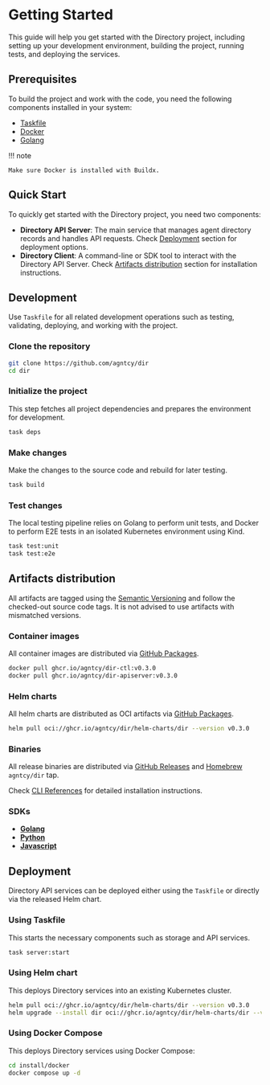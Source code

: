 # Getting Started

This guide will help you get started with the Directory project, including setting up your development environment, building the project, running tests, and deploying the services.

## Prerequisites

To build the project and work with the code, you need the following components installed in your system:

- [Taskfile](https://taskfile.dev/)
- [Docker](https://www.docker.com/)
- [Golang](https://go.dev/doc/devel/release#go1.24.0)

!!! note
    
    Make sure Docker is installed with Buildx.

## Quick Start

To quickly get started with the Directory project, you need two components:

- **Directory API Server**: The main service that manages agent directory records and handles API requests. Check [Deployment](#deployment) section for deployment options.
- **Directory Client**: A command-line or SDK tool to interact with the Directory API Server. Check [Artifacts distribution](#artifacts-distribution) section for installation instructions.

## Development

Use `Taskfile` for all related development operations such as testing, validating, deploying, and working with the project.

### Clone the repository

```bash
git clone https://github.com/agntcy/dir
cd dir
```

### Initialize the project

This step fetches all project dependencies and prepares the environment for development.

```bash
task deps
```

### Make changes

Make the changes to the source code and rebuild for later testing.

```bash
task build
```

### Test changes

The local testing pipeline relies on Golang to perform unit tests, and Docker to perform E2E tests in an isolated Kubernetes environment using Kind.

```bash
task test:unit
task test:e2e
```

## Artifacts distribution

All artifacts are tagged using the [Semantic Versioning](https://semver.org/) and follow the checked-out source code tags. It is not advised to use artifacts with mismatched versions.

### Container images

All container images are distributed via [GitHub Packages](https://github.com/orgs/agntcy/packages?repo_name=dir).

```bash
docker pull ghcr.io/agntcy/dir-ctl:v0.3.0
docker pull ghcr.io/agntcy/dir-apiserver:v0.3.0
```

### Helm charts

All helm charts are distributed as OCI artifacts via [GitHub Packages](https://github.com/agntcy/dir/pkgs/container/dir%2Fhelm-charts%2Fdir).

```bash
helm pull oci://ghcr.io/agntcy/dir/helm-charts/dir --version v0.3.0
```

### Binaries

All release binaries are distributed via [GitHub Releases](https://github.com/agntcy/dir/releases)
and [Homebrew](https://brew.sh/) `agntcy/dir` tap.

Check [CLI References](directory-cli.md) for detailed installation instructions.

### SDKs

- [**Golang**](directory-sdk.md#golang-sdk)
- [**Python**](directory-sdk.md#python-sdk)
- [**Javascript**](directory-sdk.md#javascript-sdk)

## Deployment

Directory API services can be deployed either using the `Taskfile` or directly via the released Helm chart.

### Using Taskfile

This starts the necessary components such as storage and API services.

```bash
task server:start
```

### Using Helm chart

This deploys Directory services into an existing Kubernetes cluster.

```bash
helm pull oci://ghcr.io/agntcy/dir/helm-charts/dir --version v0.3.0
helm upgrade --install dir oci://ghcr.io/agntcy/dir/helm-charts/dir --version v0.3.0
```

### Using Docker Compose

This deploys Directory services using Docker Compose:

```bash
cd install/docker
docker compose up -d
```

